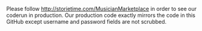 Please follow http://storietime.com/MusicianMarketplace in order to see our coderun in production. Our production code exactly mirrors the code in this GitHub except username and password fields are not scrubbed.
